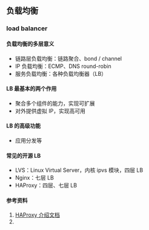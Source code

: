 ## 负载均衡

### load balancer

#### 负载均衡的多层意义

- 链路层负载均衡：链路聚合、bond / channel
- IP 负载均衡：ECMP、DNS round-robin
- 服务负载均衡：各种负载均衡器（LB）

#### LB 最基本的两个作用

- 聚合多个组件的能力，实现可扩展
- 对外提供虚拟 IP，实现高可用

#### LB 的高级功能

- 应用分发等

#### 常见的开源 LB

- LVS：Linux Virtual Server，内核 ipvs 模块，四层 LB
- Nginx：七层 LB
- HAProxy：四层、七层 LB

#### 参考资料

1. [HAProxy 介绍文档](https://github.com/haproxy/haproxy/blob/v2.0.0/doc/intro.txt)
2. 

